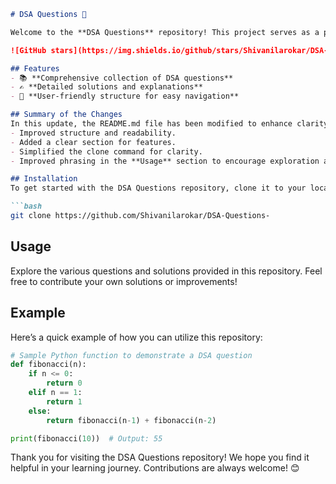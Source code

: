 ```markdown
# DSA Questions 🚀

Welcome to the **DSA Questions** repository! This project serves as a platform for developers and learners to practice and enhance their skills in Data Structures and Algorithms (DSA). This repository is designed to help you improve your understanding of various data structures and algorithms through a collection of questions and solutions.

![GitHub stars](https://img.shields.io/github/stars/Shivanilarokar/DSA-Questions-?style=social) ![Forks](https://img.shields.io/github/forks/Shivanilarokar/DSA-Questions-?style=social)

## Features
- 📚 **Comprehensive collection of DSA questions**
- ✍️ **Detailed solutions and explanations**
- 🔧 **User-friendly structure for easy navigation**

## Summary of the Changes
In this update, the README.md file has been modified to enhance clarity and user engagement:
- Improved structure and readability.
- Added a clear section for features.
- Simplified the clone command for clarity.
- Improved phrasing in the **Usage** section to encourage exploration and contributions.

## Installation
To get started with the DSA Questions repository, clone it to your local machine:

```bash
git clone https://github.com/Shivanilarokar/DSA-Questions-
```

## Usage
Explore the various questions and solutions provided in this repository. Feel free to contribute your own solutions or improvements!

## Example
Here’s a quick example of how you can utilize this repository:

```python
# Sample Python function to demonstrate a DSA question
def fibonacci(n):
    if n <= 0:
        return 0
    elif n == 1:
        return 1
    else:
        return fibonacci(n-1) + fibonacci(n-2)

print(fibonacci(10))  # Output: 55
```

Thank you for visiting the DSA Questions repository! We hope you find it helpful in your learning journey. Contributions are always welcome! 😊
```